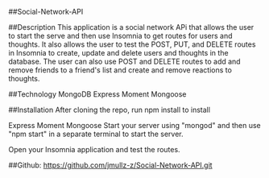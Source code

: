##Social-Network-API

##Description
This application is a social network APi that allows the user to start the serve and then use Insomnia to get routes for users and thoughts. It also allows the user to test the POST, PUT, and DELETE routes in Insomnia to create, update and delete users and thoughts in the database. The user can also use POST and DELETE routes to add and remove friends to a friend's list and create and remove reactions to thoughts.

##Technology
MongoDB
Express
Moment
Mongoose

##Installation
After cloning the repo, run npm install to install

Express
Moment
Mongoose
Start your server using "mongod" and then use "npm start" in a separate terminal to start the server.

Open your Insomnia application and test the routes.

##Github: https://github.com/jmullz-z/Social-Network-API.git



